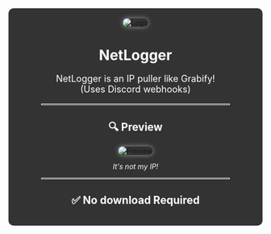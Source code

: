 <div align="center" style="background-color: #333333; padding: 20px; border-radius: 10px;">

  <img src="https://i.imagesup.co/images2/51a56cbf8c069488108a5dcc9c975ab7fd1fa460.png" alt="Logo" style="box-shadow: 0px 0px 10px rgba(255, 255, 255, 0.5); border-radius: 10px;">

  <h1 style="color: white;">NetLogger</h1>

  <p style="color: white; font-size: 18px;">
    NetLogger is an IP puller like Grabify!<br>
    (Uses Discord webhooks)
  </p>

  <hr style="border: 1px solid white; width: 80%;">

  <h2 style="color: white;">🔍 Preview</h2>

  <img src="https://i.imagesup.co/images2/3b105461104ec612adaede5e0976e6fb64fdaed3.png" alt="Preview" style="box-shadow: 0px 0px 10px rgba(255, 255, 255, 0.5); border-radius: 10px;">

  <p style="color: white;"><i>It's not my IP!</i></p>

  <hr style="border: 1px solid white; width: 80%;">

  <h2 style="color: white;">✅ No download <b>Required</b></h2>

</div>
